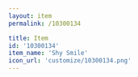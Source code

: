 ```yaml
---
layout: item
permalink: /10300134

title: Item
id: '10300134'
item_name: 'Shy Smile'
icon_url: 'customize/10300134.png'
---
```

